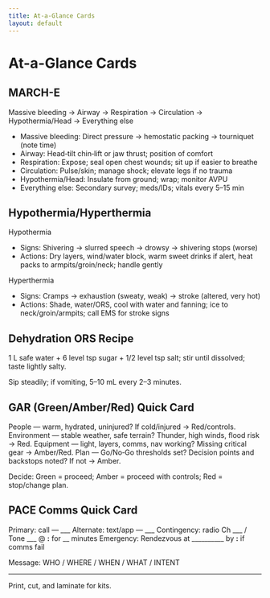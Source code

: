 ```yaml
---
title: At-a-Glance Cards
layout: default
---
```


# At-a-Glance Cards

## MARCH-E
Massive bleeding → Airway → Respiration → Circulation → Hypothermia/Head → Everything else

- Massive bleeding: Direct pressure → hemostatic packing → tourniquet (note time)
- Airway: Head‑tilt chin‑lift or jaw thrust; position of comfort
- Respiration: Expose; seal open chest wounds; sit up if easier to breathe
- Circulation: Pulse/skin; manage shock; elevate legs if no trauma
- Hypothermia/Head: Insulate from ground; wrap; monitor AVPU
- Everything else: Secondary survey; meds/IDs; vitals every 5–15 min

## Hypothermia/Hyperthermia
Hypothermia
- Signs: Shivering → slurred speech → drowsy → shivering stops (worse)
- Actions: Dry layers, wind/water block, warm sweet drinks if alert, heat packs to armpits/groin/neck; handle gently

Hyperthermia
- Signs: Cramps → exhaustion (sweaty, weak) → stroke (altered, very hot)
- Actions: Shade, water/ORS, cool with water and fanning; ice to neck/groin/armpits; call EMS for stroke signs

## Dehydration ORS Recipe
1 L safe water + 6 level tsp sugar + 1/2 level tsp salt; stir until dissolved; taste lightly salty.

Sip steadily; if vomiting, 5–10 mL every 2–3 minutes.

## GAR (Green/Amber/Red) Quick Card
People — warm, hydrated, uninjured? If cold/injured → Red/controls.
Environment — stable weather, safe terrain? Thunder, high winds, flood risk → Red.
Equipment — light, layers, comms, nav working? Missing critical gear → Amber/Red.
Plan — Go/No‑Go thresholds set? Decision points and backstops noted? If not → Amber.

Decide: Green = proceed; Amber = proceed with controls; Red = stop/change plan.

## PACE Comms Quick Card
Primary: call — ___
Alternate: text/app — ___
Contingency: radio Ch ___ / Tone ___ @ __:__ for __ minutes
Emergency: Rendezvous at __________ by __:__ if comms fail

Message: WHO / WHERE / WHEN / WHAT / INTENT

---

Print, cut, and laminate for kits.
